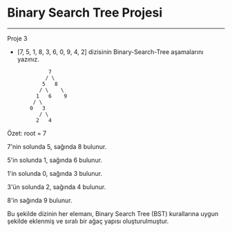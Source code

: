 # Binary Search Tree Projesi

---

Proje 3

* [7, 5, 1, 8, 3, 6, 0, 9, 4, 2] dizisinin Binary-Search-Tree aşamalarını yazınız.


                7
               / \
              5   8
             / \    \
            1   6    9
           / \
          0   3
             / \
            2   4

Özet:
root = 7

7'nin solunda 5, sağında 8 bulunur.

5'in solunda 1, sağında 6 bulunur.

1'in solunda 0, sağında 3 bulunur.

3'ün solunda 2, sağında 4 bulunur.

8'in sağında 9 bulunur.

Bu şekilde dizinin her elemanı, Binary Search Tree (BST) kurallarına uygun şekilde eklenmiş ve sıralı bir ağaç yapısı oluşturulmuştur.




